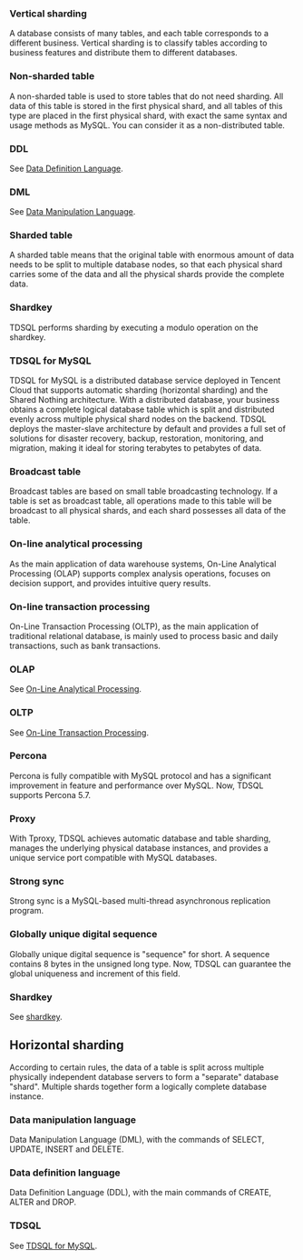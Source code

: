 

### Vertical sharding

A database consists of many tables, and each table corresponds to a different business. Vertical sharding is to classify tables according to business features and distribute them to different databases.



### Non-sharded table

A non-sharded table is used to store tables that do not need sharding. All data of this table is stored in the first physical shard, and all tables of this type are placed in the first physical shard, with exact the same syntax and usage methods as MySQL. You can consider it as a non-distributed table.

### DDL

See [Data Definition Language](#ddl1).

### DML

See [Data Manipulation Language](#dml1).



### Sharded table

A sharded table means that the original table with enormous amount of data needs to be split to multiple database nodes, so that each physical shard carries some of the data and all the physical shards provide the complete data.
<span id="shardkey1"></span>
### Shardkey

TDSQL performs sharding by executing a modulo operation on the shardkey.
<span id="tdsql1"></span>
### TDSQL for MySQL

TDSQL for MySQL is a distributed database service deployed in Tencent Cloud that supports automatic sharding (horizontal sharding) and the Shared Nothing architecture. With a distributed database, your business obtains a complete logical database table which is split and distributed evenly across multiple physical shard nodes on the backend. TDSQL deploys the master-slave architecture by default and provides a full set of solutions for disaster recovery, backup, restoration, monitoring, and migration, making it ideal for storing terabytes to petabytes of data.



### Broadcast table

Broadcast tables are based on small table broadcasting technology. If a table is set as broadcast table, all operations made to this table will be broadcast to all physical shards, and each shard possesses all data of the table.
<span id="OLAP1"></span>
### On-line analytical processing

As the main application of data warehouse systems, On-Line Analytical Processing (OLAP) supports complex analysis operations, focuses on decision support, and provides intuitive query results.
<span id="OLTP1"></span>
### On-line transaction processing

On-Line Transaction Processing (OLTP), as the main application of traditional relational database, is mainly used to process basic and daily transactions, such as bank transactions.



### OLAP

See [On-Line Analytical Processing](#OLAP1).

### OLTP

See [On-Line Transaction Processing](#OLTP1).



### Percona

Percona is fully compatible with MySQL protocol and has a significant improvement in feature and performance over MySQL. Now, TDSQL supports Percona 5.7.

### Proxy

With Tproxy, TDSQL achieves automatic database and table sharding, manages the underlying physical database instances, and provides a unique service port compatible with MySQL databases.



### Strong sync

Strong sync is a MySQL-based multi-thread asynchronous replication program.

### Globally unique digital sequence

Globally unique digital sequence is "sequence" for short. A sequence contains 8 bytes in the unsigned long type. Now, TDSQL can guarantee the global uniqueness and increment of this field.



### Shardkey

See [shardkey](#shardkey1).

## Horizontal sharding

According to certain rules, the data of a table is split across multiple physically independent database servers to form a "separate" database "shard". Multiple shards together form a logically complete database instance.
<span id="dml1"></span>
### Data manipulation language

Data Manipulation Language (DML), with the commands of SELECT, UPDATE, INSERT and DELETE.

<span id="ddl1"></span>
### Data definition language

Data Definition Language (DDL), with the main commands of CREATE, ALTER and DROP.



### TDSQL

See [TDSQL for MySQL](#tdsql1).
